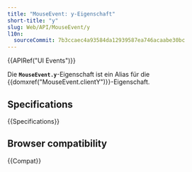 ```yaml
---
title: "MouseEvent: y-Eigenschaft"
short-title: "y"
slug: Web/API/MouseEvent/y
l10n:
  sourceCommit: 7b3ccaec4a93584da12939587ea746acaabe30bc
---
```


{{APIRef("UI Events")}}

Die **`MouseEvent.y`**-Eigenschaft ist ein Alias für die {{domxref("MouseEvent.clientY")}}-Eigenschaft.

## Specifications

{{Specifications}}

## Browser compatibility

{{Compat}}
